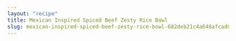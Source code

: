 ```yaml
---
layout: "recipe"
title: Mexican Inspired Spiced Beef Zesty Rice Bowl 
slug: mexican-inspired-spiced-beef-zesty-rice-bowl-682deb21c4a648afcad0dce4
---
```

